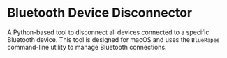 # Bluetooth Device Disconnector

A Python-based tool to disconnect all devices connected to a specific Bluetooth device. This tool is designed for macOS and uses the `BlueRapes` command-line utility to manage Bluetooth connections.
